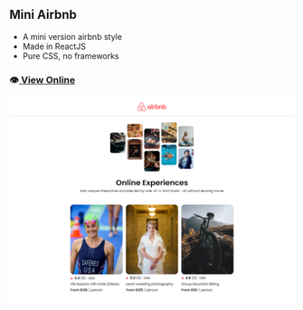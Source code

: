 ## Mini Airbnb
- A mini version airbnb style
- Made in ReactJS
- Pure CSS, no frameworks

### 👁️[ View Online](https://mini-airbnb.vercel.app/)

![Print](./public/images/print.png)
